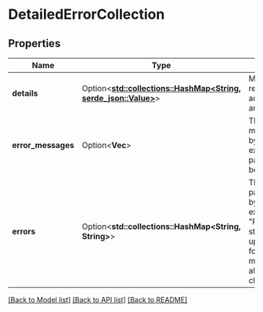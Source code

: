 # DetailedErrorCollection

## Properties

Name | Type | Description | Notes
------------ | ------------- | ------------- | -------------
**details** | Option<[**std::collections::HashMap<String, serde_json::Value>**](serde_json::Value.md)> | Map of objects representing additional details for an error | [optional]
**error_messages** | Option<**Vec<String>**> | The list of error messages produced by this operation. For example, \"input parameter 'key' must be provided\" | [optional]
**errors** | Option<**std::collections::HashMap<String, String>**> | The list of errors by parameter returned by the operation. For example,\"projectKey\": \"Project keys must start with an uppercase letter, followed by one or more uppercase alphanumeric characters.\" | [optional]

[[Back to Model list]](../README.md#documentation-for-models) [[Back to API list]](../README.md#documentation-for-api-endpoints) [[Back to README]](../README.md)


